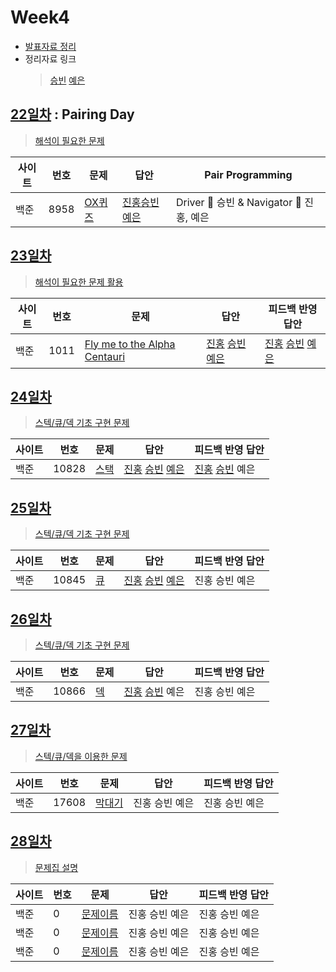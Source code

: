 # Week4

* [발표자료 정리](reference/kjh.pdf)
* 정리자료 링크
  > [승빈](reference/wsb.pdf) [예은](reference/lye.pdf)

## [22일차](Day22) : Pairing Day

> [해석이 필요한 문제](https://www.acmicpc.net/group/workbook/view/9797/29302)

| 사이트 | 번호 | 문제                 | 답안                | Pair Programming    |
| ------ | ---- | -------------------- | ------------------- | ------------------- |
| 백준   | 8958    | [OX퀴즈](https://www.acmicpc.net/problem/8958) | [진홍승빈예은](Day22/bj8958_kjhwsblye.java) | Driver 🚗 승빈 & Navigator 🧭 진홍, 예은 |

## [23일차](Day23)

> [해석이 필요한 문제 활용](https://www.acmicpc.net/group/workbook/view/9797/29349)

| 사이트 | 번호 | 문제                 | 답안                | 피드백 반영 답안    |
| ------ | ---- | -------------------- | ------------------- | ------------------- |
| 백준   | 1011    | [Fly me to the Alpha Centauri](https://www.acmicpc.net/problem/1011) | [진홍](Day23/bj1011_kjh.java) [승빈](Day23/bj1011_wsb.java) [예은](Day23/bj1011_lye.cs) | [진홍](Day23/bj1011_kjh_fb.java) [승빈](Day23/bj1011_wsb.java) [예은](Day23/bj1011_lye.cs) 

## [24일차](Day24)

> [스텍/큐/덱 기초 구현 문제](https://www.acmicpc.net/group/workbook/view/9797/29362)

| 사이트 | 번호 | 문제                 | 답안                | 피드백 반영 답안    |
| ------ | ---- | -------------------- | ------------------- | ------------------- |
| 백준   | 10828 | [스택](https://www.acmicpc.net/problem/10828) | [진홍](Day24/bj10828_kjh.java) [승빈](Day24/bj10828_wsb.java) [예은](Day24/bj10828_lye.cs) | [진홍](Day24/bj10828_kjh.java) [승빈](Day24/bj10828_wsb_fb.java) 예은 |

## [25일차](Day25)

> [스텍/큐/덱 기초 구현 문제](https://www.acmicpc.net/group/workbook/view/9797/29363)

| 사이트 | 번호 | 문제                 | 답안                | 피드백 반영 답안    |
| ------ | ---- | -------------------- | ------------------- | ------------------- |
| 백준   | 10845 | [큐](https://www.acmicpc.net/problem/10845) | [진홍](Day25/bj10845_kjh.java) [승빈](Day25/bj10845_wsb.java) [예은](Day25/bj10845_lye.cs) | 진홍 승빈 예은 |

## [26일차](Day26)

> [스텍/큐/덱 기초 구현 문제](https://www.acmicpc.net/group/workbook/view/9797/29364)

| 사이트 | 번호 | 문제                 | 답안                | 피드백 반영 답안    |
| ------ | ---- | -------------------- | ------------------- | ------------------- |
| 백준   | 10866 | [덱](https://www.acmicpc.net/problem/10866) | [진홍](Day26/bj10866_kjh.java) [승빈](Day26/bj10866_wsb.java) 예은 | 진홍 승빈 예은 |

## [27일차](Day27)

> [스텍/큐/덱을 이용한 문제](https://www.acmicpc.net/group/workbook/view/9797/29518)

| 사이트 | 번호 | 문제                 | 답안                | 피드백 반영 답안    |
| ------ | ---- | -------------------- | ------------------- | ------------------- |
| 백준   | 17608 | [막대기](https://www.acmicpc.net/problem/17608) | 진홍 승빈 예은 | 진홍 승빈 예은 |

## [28일차](Day28)

> [문제집 설명](문제집링크)

| 사이트 | 번호 | 문제                 | 답안                | 피드백 반영 답안    |
| ------ | ---- | -------------------- | ------------------- | ------------------- |
| 백준   | 0    | [문제이름](문제링크) | 진홍 승빈 예은 | 진홍 승빈 예은 |
| 백준   | 0    | [문제이름](문제링크) | 진홍 승빈 예은 | 진홍 승빈 예은 |
| 백준   | 0    | [문제이름](문제링크) | 진홍 승빈 예은 | 진홍 승빈 예은 |
